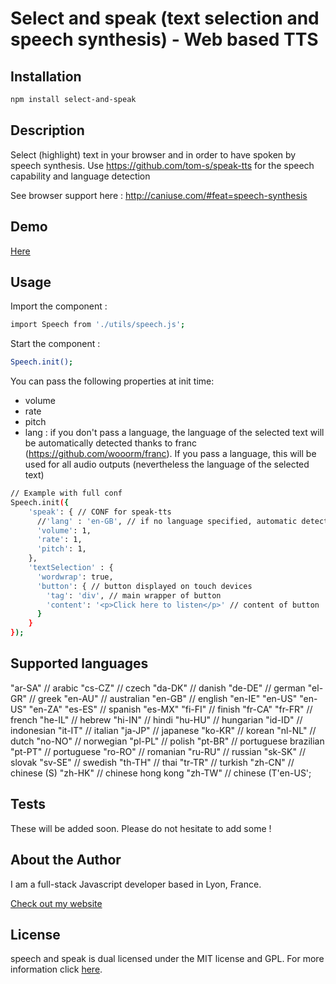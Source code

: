 Select and speak (text selection and speech synthesis) - Web based TTS
===

## Installation

```bash
npm install select-and-speak
```

## Description

Select (highlight) text in your browser and in order to have spoken by speech synthesis. Use https://github.com/tom-s/speak-tts for the speech capability and language detection

See browser support here : http://caniuse.com/#feat=speech-synthesis

## Demo

[Here](http://experiments.thomschell.com/select-and-speak/demo/dist)

## Usage

Import the component :

```bash
import Speech from './utils/speech.js';
```

Start the component :
```bash
Speech.init();
```

You can pass the following properties at init time:
- volume
- rate
- pitch
- lang : if you don't pass a language, the language of the selected text will be automatically detected thanks to franc (https://github.com/wooorm/franc). If you pass a language, this will be used for all audio outputs (nevertheless the language of the selected text)

```bash
// Example with full conf
Speech.init({
    'speak': { // CONF for speak-tts
      //'lang' : 'en-GB', // if no language specified, automatic detection will be done
      'volume': 1,
      'rate': 1,
      'pitch': 1,
    },
    'textSelection' : {
      'wordwrap': true,
      'button': { // button displayed on touch devices
        'tag': 'div', // main wrapper of button
        'content': '<p>Click here to listen</p>' // content of button
      }
    }
});
```

## Supported languages
  "ar-SA" // arabic
  "cs-CZ" // czech
  "da-DK" // danish
  "de-DE" // german
  "el-GR" // greek
  "en-AU" // australian
  "en-GB" // english
  "en-IE"
  "en-US"
  "en-US"
  "en-ZA"
  "es-ES" // spanish
  "es-MX"
  "fi-FI" // finish
  "fr-CA"
  "fr-FR" // french
  "he-IL" // hebrew
  "hi-IN" // hindi
  "hu-HU" // hungarian
  "id-ID" // indonesian
  "it-IT" // italian
  "ja-JP" // japanese
  "ko-KR" // korean
  "nl-NL" // dutch
  "no-NO" // norwegian
  "pl-PL" // polish
  "pt-BR" // portuguese brazilian
  "pt-PT" // portuguese
  "ro-RO" // romanian
  "ru-RU" // russian
  "sk-SK" // slovak
  "sv-SE" // swedish
  "th-TH" // thai
  "tr-TR" // turkish
  "zh-CN" // chinese (S)
  "zh-HK" // chinese hong kong
  "zh-TW" // chinese (T'en-US';


## Tests

These will be added soon. Please do not hesitate to add some !

## About the Author

I am a full-stack Javascript developer based in Lyon, France.

[Check out my website](http://www.thomschell.com)

## License

speech and speak is dual licensed under the MIT license and GPL.
For more information click [here](https://opensource.org/licenses/MIT).
